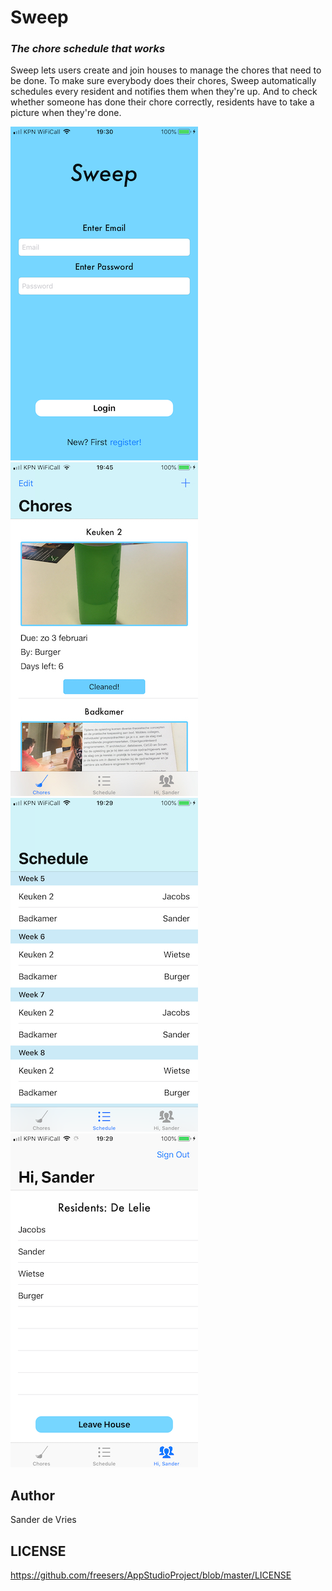 # Sweep
### _The chore schedule that works_

Sweep lets users create and join houses to manage the chores that need to be done. To make sure everybody does their chores, Sweep automatically schedules every resident and notifies them when they're up. And to check whether someone has done their chore correctly, residents have to take a picture when they're done.

![](doc/signIn.PNG)
![](doc/chores.PNG)
![](doc/schedule.PNG)
![](doc/residentScreen.PNG)

## Author
Sander de Vries

## LICENSE
https://github.com/freesers/AppStudioProject/blob/master/LICENSE
